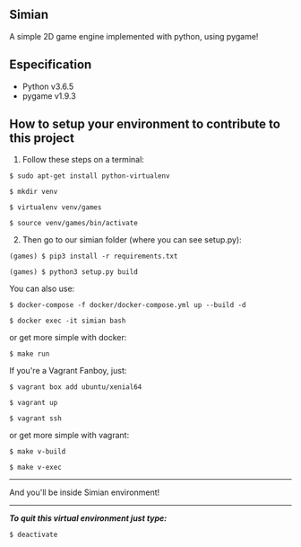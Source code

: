 ## Simian

A simple 2D game engine implemented with python, using pygame!

## Especification

- Python v3.6.5
- pygame v1.9.3

## How to setup your environment to contribute to this project

1. Follow these steps on a terminal:

`$ sudo apt-get install python-virtualenv`

`$ mkdir venv`

`$ virtualenv venv/games`

`$ source venv/games/bin/activate`

2. Then go to our simian folder (where you can see setup.py):

`(games) $ pip3 install -r requirements.txt`

`(games) $ python3 setup.py build`

You can also use:

`$ docker-compose -f docker/docker-compose.yml up --build -d `

`$ docker exec -it simian bash`

or get more simple with docker:

`$ make run`

If you're a Vagrant Fanboy, just:

`$ vagrant box add ubuntu/xenial64`

`$ vagrant up`

`$ vagrant ssh`

or get more simple with vagrant:

`$ make v-build`

`$ make v-exec`

-----------------------------------------

And you'll be inside Simian environment!

-------------------------------------------

_**To quit this virtual environment just type:**_

`$ deactivate`
